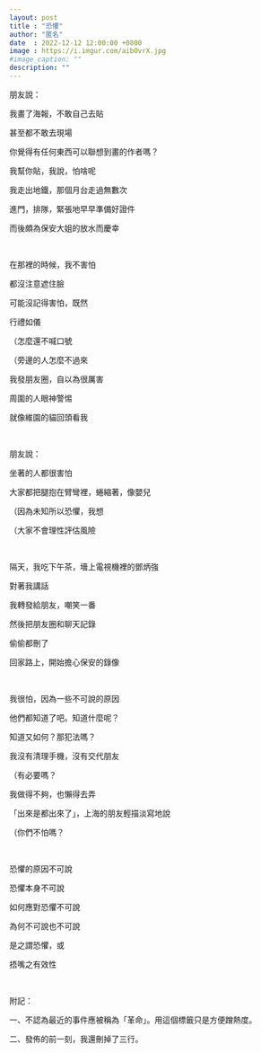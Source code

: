 ```yaml
---
layout: post
title : "恐懼"
author: "匿名"
date  : 2022-12-12 12:00:00 +0800
image : https://i.imgur.com/aibOvrX.jpg
#image_caption: ""
description: ""
---
```


朋友說：

我畫了海報，不敢自己去貼

甚至都不敢去現場

你覺得有任何東西可以聯想到畫的作者嗎？

我幫你貼，我說，怕啥呢

<!--more-->

我走出地鐵，那個月台走過無數次

進門，排隊，緊張地早早準備好證件

而後頗為保安大姐的放水而慶幸

⠀

在那裡的時候，我不害怕

都沒注意遮住臉

可能沒記得害怕，既然

行禮如儀

（怎麼還不喊口號

（旁邊的人怎麼不過來

我發朋友圈，自以為很厲害

周圍的人眼神警惕

就像維園的貓回頭看我

⠀

朋友說：

坐著的人都很害怕

大家都把腿抱在臂彎裡，蜷縮著，像嬰兒

（因為未知所以恐懼，我想

（大家不會理性評估風險

⠀

隔天，我吃下午茶，墻上電視機裡的鄧炳強

對著我講話

我轉發給朋友，嘲笑一番

然後把朋友圈和聊天記錄

偷偷都刪了

回家路上，開始擔心保安的錄像

⠀

我很怕，因為一些不可說的原因

他們都知道了吧。知道什麼呢？

知道又如何？那犯法嗎？

我沒有清理手機，沒有交代朋友

（有必要嗎？

我做得不夠，也懶得去弄

「出來是都出來了」，上海的朋友輕描淡寫地說

（你們不怕嗎？

⠀

恐懼的原因不可說

恐懼本身不可說

如何應對恐懼不可說

為何不可說也不可說

是之謂恐懼，或

捂嘴之有效性

⠀

附記：

一、不認為最近的事件應被稱為「革命」。用這個標籤只是方便蹭熱度。

二、發佈的前一刻，我還刪掉了三行。

<!--END-->